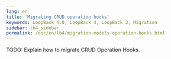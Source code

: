```yaml
---
lang: en
title: 'Migrating CRUD operation hooks'
keywords: LoopBack 4.0, LoopBack 4, LoopBack 3, Migration
sidebar: lb4_sidebar
permalink: /doc/en/lb4/migration-models-operation-hooks.html
---
```


TODO: Explain how to migrate CRUD Operation Hooks.
